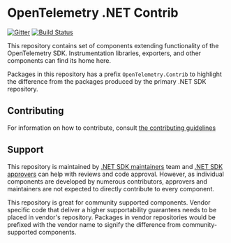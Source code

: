 # OpenTelemetry .NET Contrib

[![Gitter](https://badges.gitter.im/open-telemetry/opentelemetry-dotnet.svg)](https://gitter.im/open-telemetry/opentelemetry-dotnet?utm_source=badge&utm_medium=badge&utm_campaign=pr-badge)
[![Build
Status](https://action-badges.now.sh/open-telemetry/opentelemetry-dotnet-contrib)](https://github.com/open-telemetry/opentelemetry-dotnet-contrib/actions)

This repository contains set of components extending functionality of the OpenTelemetry SDK. Instrumentation libraries, exporters, and other components can find its home here.

Packages in this repository has a prefix `OpenTelemetry.Contrib` to highlight the difference from the packages produced by the primary .NET SDK repository.

## Contributing

For information on how to contribute, consult [the contributing
guidelines](./CONTRIBUTING.md)

## Support

This repository is maintained by [.NET SDK maintainers](https://github.com/orgs/open-telemetry/teams/dotnet-maintainers) team and [.NET SDK approvers](https://github.com/orgs/open-telemetry/teams/dotnet-approvers) can help with reviews and code approval. However, as individual components are developed by numerous contributors, approvers and maintainers are not expected to directly contribute to every component.

This repository is great for community supported components. Vendor specific code that deliver a higher supportability guarantees needs to be placed in vendor's repository. Packages in vendor repositories would be prefixed with the vendor name to signify the difference from community-supported components.
